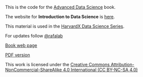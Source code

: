 This is the code for the [Advanced Data Science](https://rafalab.github.io/dsbook-part-2/) book. 

The website for **Introduction to Data Science** is [here](http://rafalab.dfci.harvard.edu/dsbook-part-1/).

This material is used in the
 [HarvardX Data Science Series](https://www.edx.org/professional-certificate/harvardx-data-science).

For updates follow
<a class="twitter-follow-button"
  href="https://twitter.com/rafalab">
 @rafalab</a>

[Book web page](https://rafalab.github.io/dsbook-part-2/)

[PDF version](https://leanpub.com/datasciencebook)

This work is licensed under the [Creative Commons Attribution-NonCommercial-ShareAlike 4.0 International (CC BY-NC-SA 4.0)](https://creativecommons.org/licenses/by-nc-sa/4.0)
